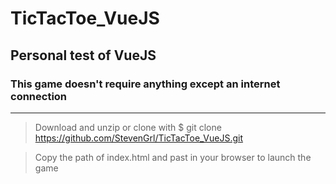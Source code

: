 # TicTacToe_VueJS

## Personal test of VueJS

### This game doesn't require anything except an internet connection

------

>Download and unzip or clone with $ git clone https://github.com/StevenGrl/TicTacToe_VueJS.git

>Copy the path of index.html and past in your browser to launch the game
